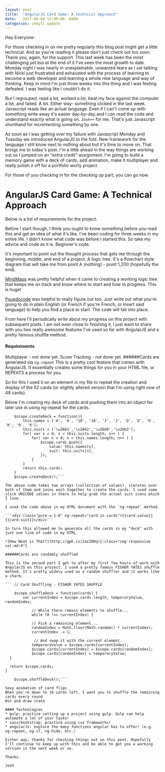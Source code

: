 ```yaml
---
layout: post
title:  "AngularJS Card Game: A Technical Approach"
date:   2017-06-09 12:00:00 -0400
categories: jekyll update
---
```


Hey Everyone-

For those checking in on me pretty regularly this blog post might get a little technical. And as you're reading it please don't just check out too soon. Thank you, again, for the support. This last week has been the most challenging yet but at the end of it I've seen the most growth to date. Monday night I was nearly in unexplainable, unwanted tears as I sat talking with Nicki just frustrated and exhausted with the process of learning to become a web-developer and learning a whole new language and way of thinking. Keep in mind I'm just three weeks into this thing and I was feeling defeated. I was feeling like I couldn't do it. 

But I regrouped, read a lot, worked a lot, beat my face against the computer a lot, and failed. A lot. Either way- something clicked in the last week. Javascript reads like an actual language. Even if I can't come up with something write away it's easier day-by-day and I can read the code and understand exactly what is going on. `Josh++` for me. That's just Javascript shorthand for incrementing something by one. 

As soon as I was getting over my failure with Javascript Monday and Tuesday we introduced AngularJS to the fold. New framework for the language I still know next to nothing about but it's time to move on. That brings me to today's post. I'm a little ahead in the way things are working out so I jumped on an "extra credit" assignment. I'm going to build a memory game with a deck of cards, add animation, make it multiplayer and really polish it off for a portfolio worty project.

For those of you checking in for the checking up part, you can go now. 

# AngularJS Card Game: A Technical Approach

Below is a list of requirements for the project. 

Before I start though, I think you ought to know something before you read this and get an idea of what it's like. I've been coding for three weeks in my entire life. I didn't know what code was before I started this. So take my advice and code as it is. Beginner's code. 

It's important to point out the thought process that gets me through the beginning, middle, and end of a project. A logic tree. It's a flowchart style diagram that will take me from point A (nothing) - point 1,200 (hopefully the end).

[MindMaps](https://imindmap.com/articles/how-to-use-mind-maps-for-problem-solving/) was pretty helpful when it came to creating a working logic tree that keeps me on track and know where to start and how to progress. This is huge!

[Psuedocode](http://minich.com/education/wyo/stylesheets/pseudocode.htm) was helpful to really figure out too. Just write out what you're going to do in plain English (or French if you're French, or insert said language) to help you find a place to start. The code will fall into place.

From here I'll periodically write about my progress on this project with subsequent posts. I am not even close to finishing it, I just want to share with you two really awesome features I've used so far with AngularJS and a pretty famous shuffle method.

#### Requirements
Multiplayer - not done yet.
Score Tracking - not done yet. 
######Cards are generated via `ng-repeat`
This is a pretty cool feature that comes with AngularJS. It essentially creates some things for you in your HTML file, or REPEATS a process for you.

So for this I used it on an element in my file to repeat the creation and display of the 52 cards (or slightly altered version that I'm using right now of 48 cards).

Below I'm creating my deck of cards and pushing them into an object for later use in using ng-repeat for the cards.

```$scope.cards = [];
	$scope.createDeck = function(){
		this.names = ['A', 'A', '10', '10', 'J', 'J', 'Q', 'Q', 'K', 'K', '9', '9'];
		this.suits = ['\u2661','\u2662','\u2660','\u2663'];
	    for( var s = 0; s < this.suits.length; s++ ) {
	        for( var n = 0; n < this.names.length; n++ ) {
	            $scope.cards.push({
	            	value: this.names[n],
	            	suit: this.suits[s],
	            });
	        }
	    }
	    return this.cards;
	}
	$scope.createDeck();```

The above code takes two arrays (collection of values), iterates over both of them and joins each together to create the cards. I used some slick UNICODE values in there to help grab the actual suit icons which I love. 

I used the code above in my HTML document with the `ng-repeat` method. 

```<div class="pure-u-1-8" ng-repeat="card in cards">{{card.value}} {{card.suit}}</div>```

In turn this allowed me to generate all the cards in my "deck" with just one line of code in my HTML. 

![How Neat is That?](http://gph.is/2azZ80q){:class="img-responsive col-md-4"}

######Cards are randomly shuffled

This is the second part I got to after my first few hours of work with AngularJS on this project. I used a pretty famous FISHER YATES shuffle method. It's pretty widely used as a random shuffler and it works like a charm. 

```	// Card Shuffling - FISHER YATES SHUFFLE

	$scope.shuffleDeck = function(cards) {
  		var currentIndex = $scope.cards.length, temporaryValue, randomIndex;

  			// While there remain elements to shuffle...
  			while (0 !== currentIndex) {

    		// Pick a remaining element...
    		randomIndex = Math.floor(Math.random() * currentIndex);
    		currentIndex -= 1;

   			 // And swap it with the current element.
    		temporaryValue = $scope.cards[currentIndex];
    		$scope.cards[currentIndex] = $scope.cards[randomIndex];
    		$scope.cards[randomIndex] = temporaryValue;
  }

  return $scope.cards;
}

	$scope.shuffleDeck();```

Sexy animation of card flips
When you're down to 10 cards left, I want you to shuffle the remaining cards every round
Win and draw state

#### Technologies
* gulp: practice setting up a project using gulp. Gulp can help automate a lot of your tasks!
* sass/bootstrap: practice using css frameworks!
* angularJs: explore the many functions angular has to offer! (e.g. ng-repeat, ng-if, ng-hide, etc.)

Either way, thanks for checking things out on this post. Hopefully I'll continue to keep up with this and be able to get you a working version in the next week or so. 

Thanks.

Josh

